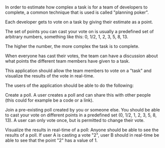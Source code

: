 In order to estimate how complex a task is for a team of developers to complete, a common technique that is used is called "planning poker".

Each developer gets to vote on a task by giving their estimate as a point.

The set of points you can cast your vote on is usually a predefined set of arbitrary numbers, something like this: 0, 1/2, 1, 2, 3, 5, 8, 13.

The higher the number, the more complex the task is to complete.

When everyone has cast their votes, the team can have a discussion about what points the different team members have given to a task.


This application should allow the team members to vote on a "task" and visualize the results of the vote in real-time.


The users of the application should be able to do the following:

Create a poll. A user creates a poll and can share this with other people (this could for example be a code or a link).

Join a pre-existing poll created by you or someone else. You should be able to cast your vote on different points in a predefined set (0, 1/2, 1, 2, 3, 5, 8, 13). A user can only vote once, but is permitted to change their vote.

Visualize the results in real-time of a poll: Anyone should be able to see the results of a poll. If user A is casting a vote "2", user B should in real-time be able to see that the point "2" has a value of 1.

